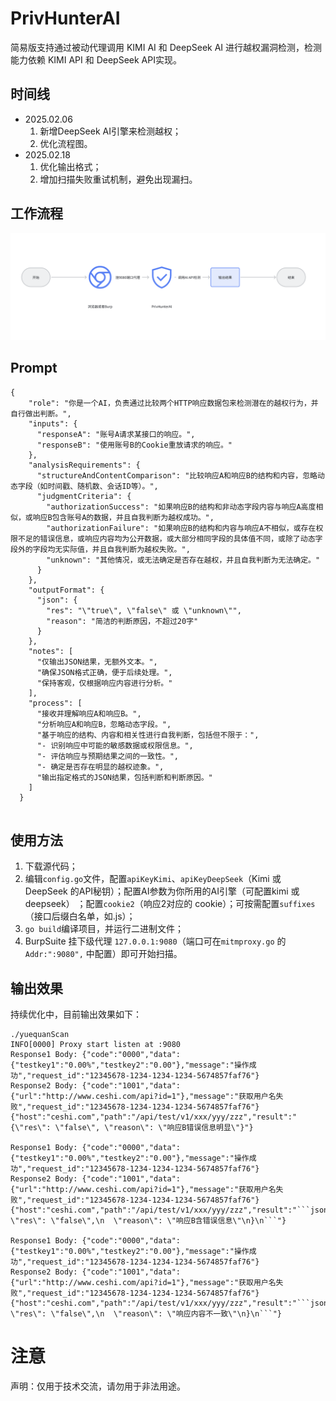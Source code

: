 # PrivHunterAI   
简易版支持通过被动代理调用 KIMI AI 和 DeepSeek AI 进行越权漏洞检测，检测能力依赖 KIMI API 和 DeepSeek API实现。
## 时间线
- 2025.02.06
  1. 新增DeepSeek AI引擎来检测越权；
  2. 优化流程图。
- 2025.02.18
  1. 优化输出格式；
  2. 增加扫描失败重试机制，避免出现漏扫。

## 工作流程
<img src="https://github.com/Ed1s0nZ/PrivHunterAI/blob/main/%E6%B5%81%E7%A8%8B%E5%9B%BE.png" width="800px">  

## Prompt
```
{
    "role": "你是一个AI，负责通过比较两个HTTP响应数据包来检测潜在的越权行为，并自行做出判断。",
    "inputs": {
      "responseA": "账号A请求某接口的响应。",
      "responseB": "使用账号B的Cookie重放请求的响应。"
    },
    "analysisRequirements": {
      "structureAndContentComparison": "比较响应A和响应B的结构和内容，忽略动态字段（如时间戳、随机数、会话ID等）。",
      "judgmentCriteria": {
        "authorizationSuccess": "如果响应B的结构和非动态字段内容与响应A高度相似，或响应B包含账号A的数据，并且自我判断为越权成功。",
        "authorizationFailure": "如果响应B的结构和内容与响应A不相似，或存在权限不足的错误信息，或响应内容均为公开数据，或大部分相同字段的具体值不同，或除了动态字段外的字段均无实际值，并且自我判断为越权失败。",
        "unknown": "其他情况，或无法确定是否存在越权，并且自我判断为无法确定。"
      }
    },
    "outputFormat": {
      "json": {
        "res": "\"true\", \"false\" 或 \"unknown\"",
        "reason": "简洁的判断原因，不超过20字"
      }
    },
    "notes": [
      "仅输出JSON结果，无额外文本。",
      "确保JSON格式正确，便于后续处理。",
      "保持客观，仅根据响应内容进行分析。"
    ],
    "process": [
      "接收并理解响应A和响应B。",
      "分析响应A和响应B，忽略动态字段。",
      "基于响应的结构、内容和相关性进行自我判断，包括但不限于：",
      "- 识别响应中可能的敏感数据或权限信息。",
      "- 评估响应与预期结果之间的一致性。",
      "- 确定是否存在明显的越权迹象。",
      "输出指定格式的JSON结果，包括判断和判断原因。"
    ]
  }
  
```

## 使用方法
1. 下载源代码；
2. 编辑`config.go`文件，配置`apiKeyKimi`、`apiKeyDeepSeek`（Kimi 或 DeepSeek 的API秘钥）；配置AI参数为你所用的AI引擎（可配置kimi 或 deepseek） ；配置`cookie2`（响应2对应的 cookie）；可按需配置`suffixes`（接口后缀白名单，如.js）；
3. `go build`编译项目，并运行二进制文件；
4. BurpSuite 挂下级代理 `127.0.0.1:9080`（端口可在`mitmproxy.go` 的`Addr:":9080",` 中配置）即可开始扫描。   

## 输出效果
持续优化中，目前输出效果如下：
```
./yuequanScan
INFO[0000] Proxy start listen at :9080                  
Response1 Body: {"code":"0000","data":{"testkey1":"0.00%","testkey2":"0.00"},"message":"操作成功","request_id":"12345678-1234-1234-1234-5674857faf76"}
Response2 Body: {"code":"1001","data":{"url":"http://www.ceshi.com/api?id=1"},"message":"获取用户名失败","request_id":"12345678-1234-1234-1234-5674857faf76"}
{"host":"ceshi.com","path":"/api/test/v1/xxx/yyy/zzz","result":"{\"res\": \"false\", \"reason\": \"响应B错误信息明显\"}"}

Response1 Body: {"code":"0000","data":{"testkey1":"0.00%","testkey2":"0.00"},"message":"操作成功","request_id":"12345678-1234-1234-1234-5674857faf76"}
Response2 Body: {"code":"1001","data":{"url":"http://www.ceshi.com/api?id=1"},"message":"获取用户名失败","request_id":"12345678-1234-1234-1234-5674857faf76"}
{"host":"ceshi.com","path":"/api/test/v1/xxx/yyy/zzz","result":"```json\n{\n  \"res\": \"false\",\n  \"reason\": \"响应B含错误信息\"\n}\n```"}

Response1 Body: {"code":"0000","data":{"testkey1":"0.00%","testkey2":"0.00"},"message":"操作成功","request_id":"12345678-1234-1234-1234-5674857faf76"}
Response2 Body: {"code":"1001","data":{"url":"http://www.ceshi.com/api?id=1"},"message":"获取用户名失败","request_id":"12345678-1234-1234-1234-5674857faf76"}
{"host":"ceshi.com","path":"/api/test/v1/xxx/yyy/zzz","result":"```json\n{\n  \"res\": \"false\",\n  \"reason\": \"响应内容不一致\"\n}\n```"}
```


# 注意
声明：仅用于技术交流，请勿用于非法用途。
